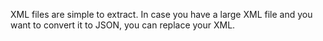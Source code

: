XML files are simple to extract. In case you have a large XML file and you want to convert it to JSON, you can replace your XML.
